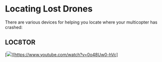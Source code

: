 # Locating Lost Drones

There are various devices for helping you locate where your multicopter has crashed:

## LOC8TOR

[![](http://i1.ytimg.com/vi/0o48Uw0-hVc/0.jpg)][https://www.youtube.com/watch?v=0o48Uw0-hVc]
